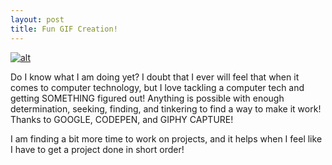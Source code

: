 ```yaml
---
layout: post
title: Fun GIF Creation!
---
```


[![alt](https://media.giphy.com/media/MaOVL6YB2R9UjjN0W5/giphy.gif)](http://www.heartandhandstraining.com)

Do I know what I am doing yet? I doubt that I ever will feel that when it comes to computer technology, but I love tackling a computer tech and getting SOMETHING figured out! Anything is possible with enough determination, seeking, finding, and tinkering to find a way to make it work! Thanks to GOOGLE, CODEPEN, and GIPHY CAPTURE!

I am finding a bit more time to work on projects, and it helps when I feel like I have to get a project done in short order!
